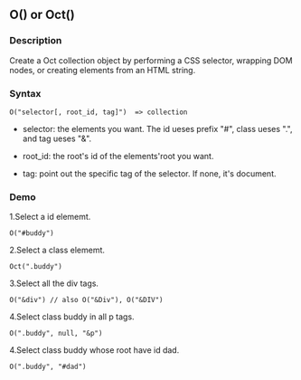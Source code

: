 ## O() or Oct()

### Description

Create a Oct collection object by performing a CSS selector, wrapping DOM nodes, or creating elements from an HTML string.

### Syntax
	O("selector[, root_id, tag]")  => collection

- selector: the elements you want. The id ueses prefix "#", class ueses ".", and tag ueses "&".

- root_id: the root's id of the elements'root you want.

- tag: point out the specific tag of the selector. If none, it's document.

### Demo

1.Select a id elememt.

	O("#buddy")


2.Select a class elememt.

	Oct(".buddy")

3.Select all the div tags.

	O("&div") // also O("&Div"), O("&DIV")

4.Select class buddy in all p tags.

	O(".buddy", null, "&p")

4.Select class buddy whose root have id dad.

	O(".buddy", "#dad")